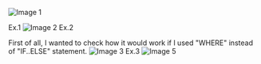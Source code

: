 ![Image 1](https://github.com/AshleyBlair/SQL/blob/master/LAB5/screenshots/tasks.jpg)

Ex.1
![Image 2](https://github.com/AshleyBlair/SQL/blob/master/LAB5/screenshots/1.png)
Ex.2

First of all, I wanted to check how it would work if I used "WHERE" instead of "IF..ELSE" statement.
![Image 3](https://github.com/AshleyBlair/SQL/blob/master/LAB5/screenshots/2_test.png)
Ex.3
![Image 5](https://github.com/AshleyBlair/SQL/blob/master/LAB5/screenshots/3.png)
